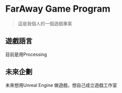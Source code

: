 # FarAway Game Program
> 這是我個人的一個遊戲專案

## 遊戲語言
目前是用Processing

## 未來企劃
未來想用Unreal Engine 做遊戲，想自己成立遊戲工作室
